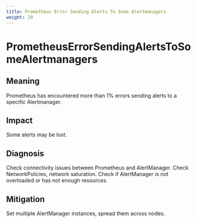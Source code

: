```yaml
---
title: Prometheus Error Sending Alerts To Some Alertmanagers
weight: 20
---
```


# PrometheusErrorSendingAlertsToSomeAlertmanagers

## Meaning

Prometheus has encountered more than 1% errors sending alerts to a specific Alertmanager.

## Impact

Some alerts may be lost.

## Diagnosis

Check connectivity issues between Prometheus and AlertManager.
Check NetworkPolicies, network saturation.
Check if AlertManager is not overloaded or has not enough resources.

## Mitigation

Set multiple AlertManager instances, spread them across nodes.
